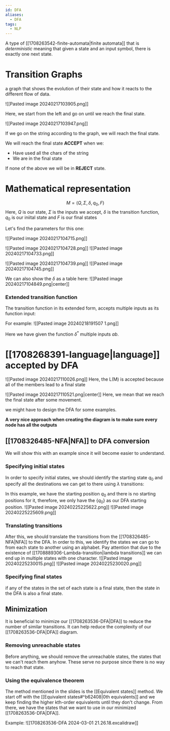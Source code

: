 ```yaml
---
id: DFA
aliases:
  - DFA
tags:
  - NLP
---
```

A type of [[1708263542-finite-automata|finite automata]] that is *deterministic* meaning that given a state and an input symbol, there is exactly one next state.
# Transition Graphs
a graph that shows the evolution of their state and how it reacts to the different flow of data.

![[Pasted image 20240217103905.png]]

Here, we start from the left and go on until we reach the final state.

![[Pasted image 20240217103947.png]]

If we go on the string according to the graph, we will reach the final state.

We will reach the final state **ACCEPT** when we:
- Have used all the chars of the string
- We are in the final state

If none of the above we will be in **REJECT** state.

# Mathematical representation
$$M = (Q, \Sigma, \delta , q_{0}, F)$$
Here, $Q$ is our state, $\Sigma$ is the inputs we accept, $\delta$ is the transition function, $q_0$ is our iniital state and $F$ is our final states

Let's find the parameters for this one:

![[Pasted image 20240217104715.png]]

![[Pasted image 20240217104728.png]]
![[Pasted image 20240217104733.png]]

![[Pasted image 20240217104739.png]]
![[Pasted image 20240217104745.png]]

We can also show the $\delta$ as a table here:
![[Pasted image 20240217104849.png|center]]

### Extended transition function

The transition function in its extended form, accepts multiple inputs as its function input:

For example:
![[Pasted image 20240218191507 1.png]]

Here we have given the function $\delta^*$ multiple inputs $ab$.
# [[1708268391-language|language]] accepted by DFA
![[Pasted image 20240217110026.png]]
Here, the L(M) is accepted because all of the members lead to a final state

![[Pasted image 20240217110521.png|center]]
Here, we mean that we reach the final state after some movement.

we might have to design the DFA for some examples.

**A very nice approach when creating the diagram is to make sure every node has all the outputs**

## [[1708326485-NFA|NFA]] to DFA conversion
We will show this with an example since it will become easier to understand.

### Specifying initial states
In order to specify initial states, we should identify the starting state $q_0$ and specify all the destinations we can get to there using $\lambda$ transitions:

In this example, we have the starting position $q_0$ and there is no starting positions for it, therefore, we only have the $\{q_0\}$ as our DFA starting position.
![[Pasted image 20240225225622.png]]
![[Pasted image 20240225225609.png]]

### Translating transitions
After this, we should translate the transitions from the [[1708326485-NFA|NFA]] to the DFA. In order to this, we identify the states we can go to from each state to another using an alphabet. Pay attention that due to the existence of [[1708889306-Lambda-transition|lambda transitions]] we can end up in multiple states with one character.
![[Pasted image 20240225230015.png]]
![[Pasted image 20240225230020.png]]

### Specifying final states
if any of the states in the set of each state is a final state, then the state in the DFA is also a final state.

## Minimization
It is beneficial to minimize our [[1708263536-DFA|DFA]] to reduce the number of similar transitions. 
It can help reduce the complexity of our [[1708263536-DFA|DFA]] diagram.

### Removing unreachable states
Before anything, we should remove the unreachable states, the states that we can't reach them anyhow. These serve no purpose since there is no way to reach that state.

### Using the equivalence theorem
The method mentioned in the slides is the [[Equivalent states]] method.
We start off with the [[Equivalent states#^b62408|0th equivalents]] and we keep finding the higher kth-order equivalents until they don't change. From there, we have the states that we want to use in our minimized [[1708263536-DFA|DFA]].

Example:
![[1708263536-DFA 2024-03-01 21.26.18.excalidraw]]
